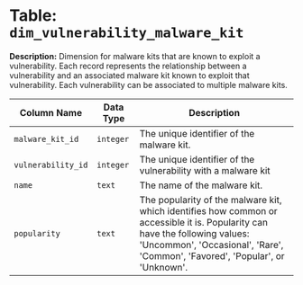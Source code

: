 # Table: `dim_vulnerability_malware_kit`

**Description:** Dimension for malware kits that are known to exploit a vulnerability. Each record represents the relationship between a vulnerability and an associated malware kit known to exploit that vulnerability. Each vulnerability can be  associated to multiple malware kits.


| Column Name | Data Type | Description |
|-------------|-----------|-------------|
| `malware_kit_id` | `integer` | The unique identifier of the malware kit. |
| `vulnerability_id` | `integer` | The unique identifier of the vulnerability with a malware kit |
| `name` | `text` | The name of the malware kit. |
| `popularity` | `text` | The popularity of the malware kit, which identifies how common or accessible it is. Popularity can have the following values: 'Uncommon', 'Occasional', 'Rare', 'Common', 'Favored', 'Popular', or 'Unknown'. |